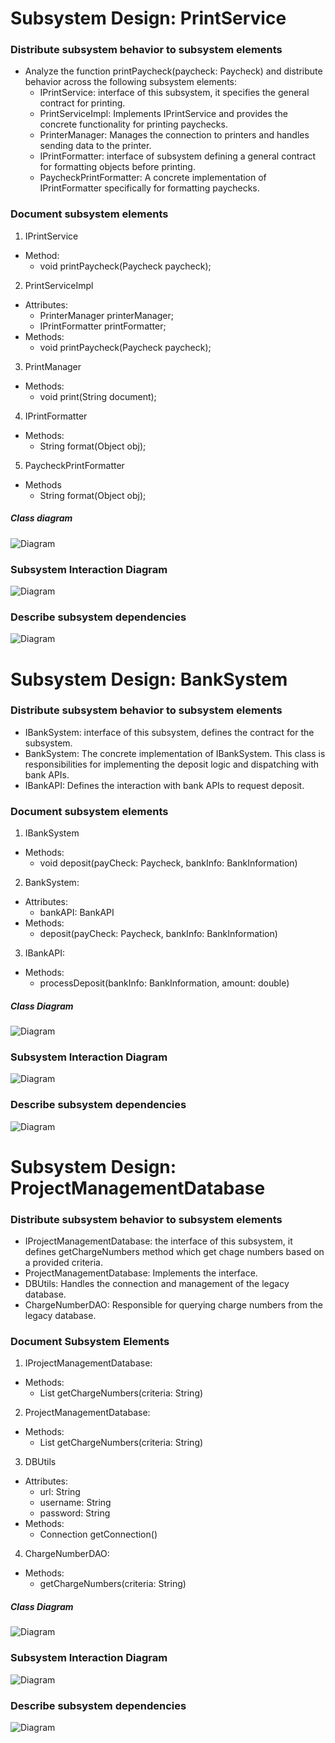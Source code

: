 # Subsystem Design: PrintService
### Distribute subsystem behavior to subsystem elements
- Analyze the function printPaycheck(paycheck: Paycheck) and distribute behavior across the following subsystem elements:
    * IPrintService: interface of this subsystem, it specifies the general contract for printing.
    * PrintServiceImpl: Implements IPrintService and provides the concrete functionality for printing paychecks.
    * PrinterManager: Manages the connection to printers and handles sending data to the printer.
    * IPrintFormatter: interface of subsystem defining a general contract for formatting objects before printing.
    * PaycheckPrintFormatter: A concrete implementation of IPrintFormatter specifically for formatting paychecks.

### Document subsystem elements
1. IPrintService
- Method:
    * void printPaycheck(Paycheck paycheck);

2. PrintServiceImpl
- Attributes:
    * PrinterManager printerManager;
    * IPrintFormatter printFormatter;
- Methods:
    * void printPaycheck(Paycheck paycheck);

3. PrintManager
- Methods:
    * void print(String document);

4. IPrintFormatter
- Methods:
    * String format(Object obj);

5. PaycheckPrintFormatter
- Methods
    * String format(Object obj);

##### Class diagram
![Diagram](https://www.planttext.com/api/plantuml/png/b5913e8m4BplAth42m_mO4mm9XoC9BvWAGjMAP2oa1ZrPHvyab-m8YgYajZBDhCpipjDBwVpj6GqNEaKW1Md90AZCbwHgPKauQLObcAcC36e0Mo7J8osuR_HzY3igNCLYUA61xYJQv9RfsWlO_60Hd04kDjsBNnTf8Csth0DcGLcc93vC75MR4iYebnMcZ9kbFqWyzneP7xAMqtSmCuot91aaOURxjXsa__r7xbTzp1vVz5ld4alwNTEBm_yMBCpyiM5AMMH_GfN0000__y30000)

### Subsystem Interaction Diagram
![Diagram](https://www.planttext.com/api/plantuml/png/T58xRiCm3Drr2exEq0juA08qAE2XQ02VW9OPHwdrWKm7oDawv4YzGkN0XcKfcKJoYUyzKlhxlUy7Hi-ZxeLWnJt1qIl3DVchaWJrs0otWKb3PPWyIbRMm45Xvr4BuKAhaigXuVNgHw_8y0QBEIlj-Xma_uK6E_8Rg7fWdzPhv71517thbmOnfUgAJ9bsaiFRUsQX13TLZdYJPv8_XPk34fRIRkNF_AU5II4nMyBf4HRVpOKaWsqk4MCwMKileMTQsvtDinGrXwE3rifHXx7J0TOTRzE8S6RA6cD_hqiBVOh4cukmzDN4damRVk8_0000__y30000)

### Describe subsystem dependencies
![Diagram](https://www.planttext.com/api/plantuml/png/V4_B2S904Brl5KCAI0cIWnwy2QbWsBp4qSqcp8uX8bRcmP9imGH13OB7z-SzRlSY6QkTsk1CB81sAj5Aw02bDNh42j4BaWkeZQmZbMPlL8d2ctJHkPxzaHlGWGVE-pbE5tVzyEz6yLWgsMOqQEH0vJaPMjh62TViaRANSv7DyzNNoA_shyuLqvFvvHC00F__0m00)

# Subsystem Design: BankSystem
### Distribute subsystem behavior to subsystem elements
- IBankSystem: interface of this subsystem, defines the contract for the subsystem.
- BankSystem: The concrete implementation of IBankSystem. This class is responsibilities for implementing the deposit logic and dispatching with bank APIs.
- IBankAPI: Defines the interaction with bank APIs to request deposit.

### Document subsystem elements
1. IBankSystem
- Methods:
    * void deposit(payCheck: Paycheck, bankInfo: BankInformation)

2. BankSystem:
- Attributes:
    * bankAPI: BankAPI
- Methods:
    * deposit(payCheck: Paycheck, bankInfo: BankInformation)

3. IBankAPI:
- Methods:
    * processDeposit(bankInfo: BankInformation, amount: double)

##### Class Diagram
![Diagram](https://www.planttext.com/api/plantuml/png/f9113e9034NtFKMNcg07O65GsR0ZyGGLYavWPiXCMH3rP2uyabTmG1FHn9LT_QJj-x-zNs-95tBIwGP0b3IC6pBrhlV26hSDUO-feeCZ3Q2CiAkeOCmcGoV0K2MtrYkPjTHlZrpKCURK5uEAS1-6CrFPU6GFocaIPSqSBW1Fao_WObnQvrdyz0hgJvkly07uIjuwMx3twOlyan8XQTiPYR6qtRxXaJg9lLoULzF7VFPMxpiWOLE6Xpy0003__mC0)

### Subsystem Interaction Diagram
![Diagram](https://www.planttext.com/api/plantuml/png/Z59BRW8n3Dtd55w211V8eeB2PdP8S07FZ4iZ9awKU2fnDXOSYIiqC-KJqY9rz-BOxnFdSZelec2GtdPAYP6Eu1tvi3r68GiL2mLin3Y6jS5zGAkKJ-scCHvPODlNSMnTTOPOdkuUF4_bQgWlDvLAl2wCNMh0vWk5VX4MPvZFtp9Y3Irv5urCF1vNdzGSD6okQ0Prwglum-bnOa31uf1b-j3BJ6QvIvKzoTAwdcNozsXB_o2y1TVWWsienlNL-qkVCy1HDSLqVTrH9dv_nHkuUzOGYTjTG8u_coizbsvVkC-gvL8MII1zc6y0003__mC0)

### Describe subsystem dependencies
![Diagram](https://www.planttext.com/api/plantuml/png/UhzxlqDnIM9HIMbk3XTNIMP9Jgg2Ks9UTd1bSKbgha9mQL8nXEMIMf2QbvAQbvoPMip5LP2Od9sOdggWv5fHabgKbvYZ0DNWcGVafoKcfnOhALJNmjKX6OaagXIGM5cKdvEZu5XKaWdKL0BHn8MaMa_F3gyb66enZUHo03eSw3q00000__y30000)


# Subsystem Design: ProjectManagementDatabase
### Distribute subsystem behavior to subsystem elements
- IProjectManagementDatabase: the interface of this subsystem, it defines getChargeNumbers method which get chage numbers based on a provided criteria.
- ProjectManagementDatabase: Implements the interface.
- DBUtils: Handles the connection and management of the legacy database.
- ChargeNumberDAO: Responsible for querying charge numbers from the legacy database.

### Document Subsystem Elements
1. IProjectManagementDatabase:
- Methods:
    * List<String> getChargeNumbers(criteria: String)
2. ProjectManagementDatabase:
- Methods:
    * List<String> getChargeNumbers(criteria: String)

3. DBUtils
- Attributes:
    * url: String
    * username: String
    * password: String
- Methods:
    * Connection getConnection()

4. ChargeNumberDAO:
- Methods:
    * getChargeNumbers(criteria: String)

##### Class Diagram
![Diagram](https://www.planttext.com/api/plantuml/png/j59BJiD03Dtx55wM1Jq0Gb5Hia7Y9o4EuAHcC9fnaCSH2-Z9kkYHUWM61b2er2wGyCxMUyzltdYxtYooa_cG8e2BHyOxwv-vysjI2fnOlI6dbZ9Z7IbdR8I2KG8GTRP7wXWl3tFU04jTIVRpUpVHK65Whv_80jyCgMNBiywaA0cTuGWvWHN0kEpVX9lsmINcdSmf3XQ_CMEVsPGI_ng-5DvhRyl94B6avz9XtQiMdzBhpiLFDvkid7fhBcx__eB3eSpdxzMHtpZAhFODmhxXJynNRW0BrcMvcWy0003__mC0)

### Subsystem Interaction Diagram
![Diagram](https://www.planttext.com/api/plantuml/png/b5F1JiCm3BttAtmSqj3kEw2XzOB406dY0zpK2a5DMXm7r6_Zm2Vn2wJRW3GZ1qwHO_kzv-Vay_rZumLPWksgIenq10_SFvEI7JhKPCb9ZO8DUe8R9yIenFGEQeEQqLRL4BkDCWCwWNre_EY5xBOpiN6MAyBEghPFo9hkWcs8w-lxMQvk7iLqleeAUePRqgZ67v3frhoYq9c8B8RBgxAMDMYIL8DVA3PnQeDhs0iRfoz-cSeZbJsCxDcC_-FC3ShY2V_aqn6tTuuE6ria8DzEdiwfQMvdtXkuMqBmn0ujBM50xzzwRXF8R1qjdP7zeJGdNQtW9H2Fe0wru8v-f6XbdjoP95LUL5AKlviDkJP-Yoy0003__mC0)

### Describe subsystem dependencies
![Diagram](https://www.planttext.com/api/plantuml/png/UhzxlqDnIM9HIMbk3XTNIMP9Jgf2G55-LcfoYMzYNc9wQcvgNebBOabYKc9nge9BQa5gNafgNd9cQZ4NLq5YSZPG1HxrrRLmHKgk5IMfHNc9EGh1bSKbgRaAddb0VbfYScgn4hAwhCIoHBtYmXoG61Tka_NqxE1A2IZ3PpCNbmFGGq2_0m000F__0m00)